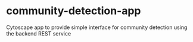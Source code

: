# community-detection-app
Cytoscape app to provide simple interface for community detection using the backend REST service
